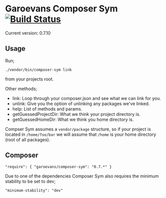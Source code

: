 # Garoevans Composer Sym [![Build Status](https://travis-ci.org/garoevans/composer-sym.png)](https://travis-ci.org/garoevans/composer-sym)

Current version: 0.7.10

## Usage

Run;

`./vendor/bin/composer-sym link`

from your projects root.

Other methods;
- link: Loop through your composer.json and see what we can link for you.
- unlink: Give you the option of unlinking any packages we've linked.
- help: List of methods and params.
- getGuessedProjectDir: What we think your project directory is.
- getGuessedHomeDir: What we think you home directory is.

Compser Sym assumes a `vendor/package` structure, so if your project is located in `/home/foo/bar` we will assume that `/home` is your home directory (root of all packages).

## Composer

`"require": {
  "garoevans/composer-sym": "0.7.*"
}`

Due to one of the dependencies Composer Sym also requires the minimum stability to be set to dev;

`"minimum-stability": "dev"`

